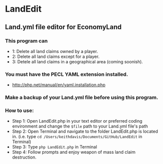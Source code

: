 # LandEdit
## Land.yml file editor for EconomyLand

### This program can 
* 1: Delete all land claims owned by a player. 
* 2: Delete all land claims except for a player. 
* 3: Detele all land claims in a geographical area (coming soonish).

### You must have the PECL YAML extension installed.
* http://php.net/manual/en/yaml.installation.php

### Make a backup of your Land.yml file before using this program. 

### How to use:
* Step 1: Open LandEdit.php in your text editor or preferred coding environment and change the ```$file``` path to your Land.yml file's path
* Step 2: Open Terminal and navigate to the folder LandEdit.php is located in.
(i.e. type ```cd /Users/keithdavis/Documents/GitHub/LandEdit``` in Terminal)
* Step 3: Type ```php LandEdit.php``` in Terminal
* Step 4: Follow prompts and enjoy weapon of mass land claim destruction. 

